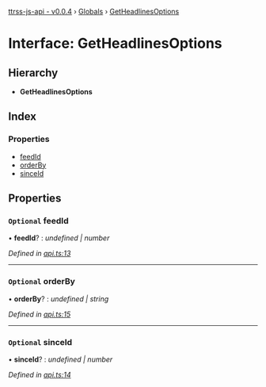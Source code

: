 [ttrss-js-api - v0.0.4](../README.md) › [Globals](../globals.md) › [GetHeadlinesOptions](getheadlinesoptions.md)

# Interface: GetHeadlinesOptions

## Hierarchy

* **GetHeadlinesOptions**

## Index

### Properties

* [feedId](getheadlinesoptions.md#optional-feedid)
* [orderBy](getheadlinesoptions.md#optional-orderby)
* [sinceId](getheadlinesoptions.md#optional-sinceid)

## Properties

### `Optional` feedId

• **feedId**? : *undefined | number*

*Defined in [api.ts:13](https://github.com/fchristl/ttrss-js-api/blob/9b18cd6/src/api.ts#L13)*

___

### `Optional` orderBy

• **orderBy**? : *undefined | string*

*Defined in [api.ts:15](https://github.com/fchristl/ttrss-js-api/blob/9b18cd6/src/api.ts#L15)*

___

### `Optional` sinceId

• **sinceId**? : *undefined | number*

*Defined in [api.ts:14](https://github.com/fchristl/ttrss-js-api/blob/9b18cd6/src/api.ts#L14)*

